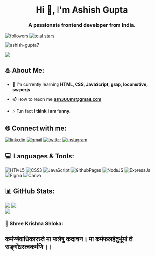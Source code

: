 <!-- [![MasterHead](https://media.geeksforgeeks.org/wp-content/cdn-uploads/20201204224108/Take-Advantages-of-Git-and-GitHub-to-Stay-Motivated-Consistent-While-Coding.png
)] -->
<h1 align="center">Hi 👋, I'm Ashish Gupta</h1>
<h3 align="center">A passionate frontend developer from India.</h3>
<!-- <img src="https://miro.medium.com/v2/resize:fit:900/1*b29pJKZqp6Jxb3rd9QlJiw.png"> -->

   <p align="left">
         <img alt="followers" title="Follow me on Github" src="https://custom-icon-badges.demolab.com/github/followers/Ashish-Gupta7?color=236ad3&labelColor=1155ba&style=for-the-badge&logo=person-add&label=Follow&logoColor=white"/></a>
      <a href="https://github.com/Ashish-Gupta7?tab=repositories&sort=stargazers">
         <img alt="total stars" title="Total stars on GitHub" src="https://custom-icon-badges.demolab.com/github/stars/Ashish-Gupta7?color=55960c&style=for-the-badge&labelColor=488207&logo=star"/></a>
   </p>

<p align="left"> <img src="![Github_Profile_Views](https://komarev.com/ghpvc/?username=Ashish-Gupta7&style=flat-square)" alt="ashish-gupta7" /> </p>
<p align="left"> <a href="https://github-profile-trophy.vercel.app/?username=ryo-ma&theme=radical"><img src="https://github-profile-trophy.vercel.app/?username=Ashish-Gupta7&theme=radical" /></a> </p>

## ♨️ About Me:
- 🌱 I’m currently learning **HTML, CSS, JavaScript, gsap, locomotive, swiperjs**

- 📫 How to reach me **ash300mr@gmail.com**

- ⚡ Fun fact **I think i am funny.**

## 🌐 Connect with me:
[![linkedin](https://img.shields.io/badge/linkedin-0A66C2?style=for-the-badge&logo=linkedin&logoColor=white)](https://www.linkedin.com/in/ashishkumargupta7/) [![gmail](https://img.shields.io/badge/Gmail-D14836?style=for-the-badge&amp;logo=gmail&amp;logoColor=white)](ash300mr@gmail.com) [![twitter](https://img.shields.io/badge/Follow_me-black?style=for-the-badge&logo=x&logoColor=%23fff&link=https%3A%2F%2Ftwitter.com%2FAshishMayaGupta)](https://twitter.com/AshishMayaGupta) [![instagram](https://img.shields.io/badge/instagram-black?style=for-the-badge&logo=instagram&labelColor=%23000&color=%23E4405F&link=https%3A%2F%2Fwww.instagram.com%2Fiamashishgupta7%2F)](https://www.instagram.com/iamashishgupta7/)
<!-- [![portfolio](https://img.shields.io/badge/my_portfolio-000?style=for-the-badge&logo=ko-fi&logoColor=white)](https://muntahaportfolio.netlify.app/) -->

## 💻 Languages & Tools:
![HTML5](https://img.shields.io/badge/html5-%23E34F26.svg?style=for-the-badge&logo=html5&logoColor=white) ![CSS3](https://img.shields.io/badge/css3-%231572B6.svg?style=for-the-badge&logo=css3&logoColor=white) ![JavaScript](https://img.shields.io/badge/javascript-%23323330.svg?style=for-the-badge&logo=javascript&logoColor=%23F7DF1E) ![GithubPages](https://img.shields.io/badge/github%20pages-121013?style=for-the-badge&logo=github&logoColor=white) ![NodeJS](https://img.shields.io/badge/node.js-6DA55F?style=for-the-badge&logo=node.js&logoColor=white) ![ExpressJs](https://img.shields.io/badge/expressjs-black?style=for-the-badge&logo=express&logoColor=%23fff) ![Figma](https://img.shields.io/badge/figma-%23F24E1E.svg?style=for-the-badge&logo=figma&logoColor=white) ![Canva](https://img.shields.io/badge/Canva-%2300C4CC.svg?style=for-the-badge&logo=Canva&logoColor=white)

## 📊 GitHub Stats:
![](https://github-readme-stats.vercel.app/api?username=Ashish-Gupta7&theme=highcontrast&hide_border=true&include_all_commits=true&count_private=true) ![](https://github-readme-streak-stats.herokuapp.com/?user=Ashish-Gupta7&theme=highcontrast&hide_border=true)<br/>
![](https://github-readme-stats.vercel.app/api/top-langs/?username=Ashish-Gupta7&theme=highcontrast&hide_border=true&include_all_commits=true&count_private=true&layout=compact)

### 👏 Shree Krishna Shloka:
<h2>कर्मण्येवाधिकारस्ते मा फलेषु कदाचन। मा कर्मफलहेतुर्भूर्मा ते सङ्गोऽस्त्वकर्मणि।।</h2>
